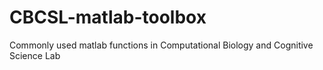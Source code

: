 # CBCSL-matlab-toolbox
Commonly used matlab functions in Computational Biology and Cognitive Science Lab
